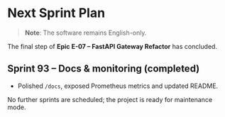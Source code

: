 # Next Sprint Plan

> **Note**: The software remains English-only.

The final step of **Epic E-07 – FastAPI Gateway Refactor** has concluded.

## Sprint 93 – Docs & monitoring (completed)
* Polished `/docs`, exposed Prometheus metrics and updated README.

No further sprints are scheduled; the project is ready for maintenance mode.
